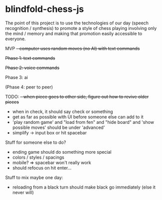 # blindfold-chess-js
The point of this project is to use the technologies of our day (speech recognition / synthesis) to promote a style of chess playing involving only the mind / memory and making that promotion easily accessible to everyone.

MVP
~~- computer uses random moves (no AI) with text commands~~

~~Phase 1: text commands~~

~~Phase 2: voice commands~~

Phase 3: ai

(Phase 4: peer to peer)

TODO:
 ~~- when piece goes to other side, figure out how to revive older pieces~~
 - when in check, it should say check or something
 - get as far as possible with UI before someone else can add to it
  - 'play random game' and "load from fen" and "hide board" and 'show possible moves' should be under 'advanced'
  - simplify -> input box or hit spacebar
  
Stuff for someone else to do?
 - ending game should do something more special
 - colors / styles / spacings
 - mobile? => spacebar won't really work
  - should refocus on hit enter...

Stuff to mix maybe one day:
 - reloading from a black turn should make black go immediately (else it never will)
